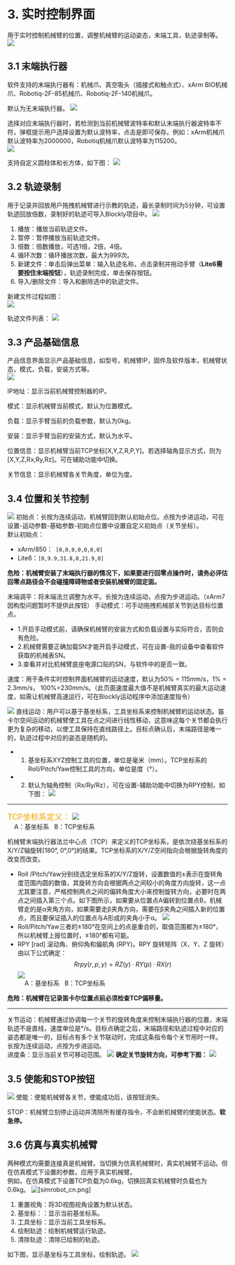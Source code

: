 # 3. 实时控制界面
用于实时控制机械臂的位置，调整机械臂的运动姿态，末端工具，轨迹录制等。
![](assets/live_control_cn.png)

## 3.1 末端执行器
软件支持的末端执行器有：机械爪、真空吸头（插接式和触点式）、xArm BIO机械爪、Robotiq-2F-85机械爪、Robotiq-2F-140机械爪。  

默认为无末端执行器。
![](assets/xarm_gripper_cn.png) 

选择对应末端执行器时，若检测到当前机械臂波特率和默认末端执行器波特率不符，弹框提示用户选择设置为默认波特率，点击是即可保存。例如：xArm机械爪默认波特率为2000000，Robotiq机械爪默认波特率为115200。  
![](assets/baudrate_cn.png)

支持自定义圆柱体和长方体，如下图：
![](assets/cylinder_cn.png)


## 3.2 轨迹录制
用于记录并回放用户拖拽机械臂进行示教的轨迹，最长录制时间为5分钟，可设置轨迹回放倍数，录制好的轨迹可导入Blockly项目中。
![](assets/recording_cn.png)
1. 播放：播放当前轨迹文件。
2. 暂停：暂停播放当前轨迹文件。
3. 倍数：倍数播放，可选1倍，2倍，4倍。
4. 循环次数：循环播放次数，最大为999次。
5. 新建文件：单击后弹出菜单：输入轨迹名称，点击录制并拖动手臂（**Lite6需要按住末端按钮**），轨迹录制完成，单击保存按钮。
6. 导入/删除文件：导入和删除选中的轨迹文件。  

新建文件过程如图：  
![](assets/create_traj_cn.jpg)
  
轨迹文件列表：
![](assets/import_traj_cn.png)


## 3.3 产品基础信息
产品信息界面显示产品基础信息，如型号，机械臂IP，固件及软件版本，机械臂状态，模式，负载，安装方式等。  
![](assets/product_info_cn.png)

IP地址：显示当前机械臂控制器的IP。  

模式：显示机械臂当前模式，默认为位置模式。  

负载：显示手臂当前的负载参数，默认为0kg。  

安装：显示手臂当前的安装方式，默认为水平。 

位置信息：显示机械臂当前TCP坐标[X,Y,Z,R,P,Y]。若选择轴角显示方式，则为[X,Y,Z,Rx,Ry,Rz]。可在辅助功能中切换。     

关节信息：显示机械臂各关节角度，单位为度。


## 3.4 位置和关节控制
![](assets/initial_pos_cn.png)
初始点：长按为连续运动，机械臂回到默认初始点位。点按为步进运动，可在设置-运动参数-基础参数-初始点位置中设置自定义初始点（关节坐标）。    
默认初始点：    
* xArm/850：``` [0,0,0,0,0,0,0]```  
* Lite6：```[0,9.9,31.8,0,21.9,0]```  

**危险：机械臂安装了末端执行器的情况下，如果要进行回零点操作时，请务必评估回零点路径会不会碰撞障碍物或者安装机械臂的固定面。** 

末端调平：将末端法兰调整为水平。长按为连续运动，点按为步进运动。（xArm7因构型问题暂时不提供此按钮）
手动模式：可手动拖拽机械部关节到达目标位置点。 
* 1.开启手动模式前，请确保机械臂的安装方式和负载设置与实际符合，否则会有危险。
* 2.机械臂需要正确加载SN才能开启手动模式，可在设置-我的设备中查看软件获取的机械表SN。
* 3.查看并对比机械臂底座电源口贴的SN，与软件中的是否一致。

速度：用于条件实时控制界面机械臂的运动速度，默认为50% = 115mm/s，1% = 2.3mm/s， 100%=230mm/s。（此页面速度最大值不是机械臂真实的最大运动速度，如需让机械臂高速运行，可在Blockly运动程序中添加速度指令）   


![](assets/linear_motion_cn.png)
直线运动：用户可以基于基坐标系，工具坐标系来控制机械臂的运动状态。笛卡尔空间运动的机械臂使工具在点之间进行线性移动，这意味这每个关节都会执行更为复杂的移动，以使工具保持在直线路径上。目标点确认后，末端路径是唯一的，轨迹过程中对应的姿态是随机的。
* 1. 基坐标系XYZ控制工具的位置，单位是毫米（mm）。TCP坐标系的Roll/Pitch/Yaw控制工具的方向，单位是度（°）。
* 2. 默认为轴角控制（Rx/Ry/Rz），可在设置-辅助功能中切换为RPY控制，如下图：
![](assets/RPY_control_cn.png)

***
<font color=Orange size=4>TCP坐标系定义：</font>
![](assets/tcp_coor_cn.png)   
&nbsp;&nbsp;&nbsp;&nbsp;A：基坐标系&nbsp;&nbsp;&nbsp;B：TCP坐标系 

机械臂末端执行器法兰中心点（TCP）来定义的TCP坐标系，是依次绕基坐标系的X/Y/Z轴旋转[180°, 0°,0°]的结果。TCP坐标系的X/Y/Z空间指向会根据旋转角度的改变而改变。
* Roll /Pitch/Yaw分别绕选定坐标系的X/Y/Z旋转，设置数值的±表示在旋转角度范围内圆的数值，其旋转方向会根据两点之间较小的角度方向旋转，这一点尤其要注意，严格控制两点之间的偏转角度大小来控制旋转方向，必要时在两点之间插入第三个点。如下图所示，如果要从位置点A偏转到位置点B，机械臂走的是α夹角方向，如果需要走β夹角方向，需要在β夹角之间插入新的位置点，而且要保证插入的位置点与A形成的夹角小于α。
![](assets/rpy_1.png)
* Roll/Pitch/Yaw三者的±180°在空间上的点是重合的，取值范围都为±180°，所以机械臂上报位置时，±180°都有可能。
* RPY [rad] 滚动角、俯仰角和偏航角 (RPY)。RPY 旋转矩阵（X、Y、Z 旋转）由以下公式确定：
$$
Rrpy ( r, p,y) = R Z (y ) · R Y (p ) · R X ( r )
$$ 
![](assets/rpy_2.png)    
&nbsp;&nbsp;&nbsp;&nbsp;A：基坐标系&nbsp;&nbsp;&nbsp;B：TCP坐标系 

**危险：机械臂在记录笛卡尔位置点前必须检查TCP偏移量。**
***

关节运动：机械臂通过协调每一个关节的旋转角度来控制末端执行器的位置，末端轨迹不是直线，速度单位是°/s。目标点确定之后，末端路径和轨迹过程中对应的姿态都是唯一的，目标点有多个关节联动时，完成这条指令每个关节用时一样。  
长按为连续运动，点按为步进运动。  
进度条：显示当前关节可移动范围。
![](assets/joint_motion.png)
**确定关节旋转方向，可参考下图：**
![](assets/joint_direction.png)

## 3.5 使能和STOP按钮
![](assets/enable_stop_cn.png)
使能：使能机械臂各关节，使能成功后，该按钮消失。  

STOP：机械臂立刻停止运动并清除所有缓存指令，不会断机械臂的使能状态。**软急停。**

## 3.6 仿真与真实机械臂
两种模式均需要连接真是机械臂。当切换为仿真机械臂时，真实机械臂不运动。但在仿真模式下设置的参数，应用于真实机械臂。  
例如，在仿真模式下设置TCP负载为0.6kg，切换回真实机械臂时负载也为0.6kg。
![[simrobot_cn.png]](assets/simrobot_cn.png)

1. 重置视角：将3D视图视角设置为默认状态。
2. 基坐标：：显示当前基坐标系。
3. 工具坐标：显示当前工具坐标系。
4. 绘制轨迹：绘制机械臂运行轨迹。
5. 清除轨迹：清除已绘制的轨迹。  
  
  如下图，显示基坐标与工具坐标，绘制轨迹。
![](assets/plotpath.png)



